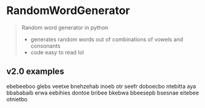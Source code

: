# RandomWordGenerator
> Random word generator in python
> - generates random words out of combinations of vowels and consonants
> - code easy to read lol

## v2.0 examples
ebebeeboo
glebs
veetxe
bnehzehab
inoeb
otr
seefr
doboecbo
ntebitta
aya
bbababaib
erwa
eebihies
dontoe
bribee
bkebwa
bbeesepb
bsesnae
eitebee
otnietbo
